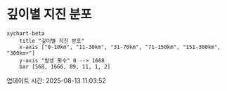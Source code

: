 # 깊이별 지진 분포

```mermaid
xychart-beta
    title "깊이별 지진 분포"
    x-axis ["0-10km", "11-30km", "31-70km", "71-150km", "151-300km", "300km+"]
    y-axis "발생 횟수" 0 --> 1668
    bar [568, 1666, 89, 11, 1, 2]
```

업데이트 시간: 2025-08-13 11:03:52
